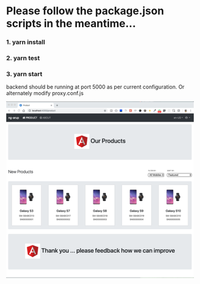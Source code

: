 
# Please follow the package.json scripts in the meantime... 

### 1. yarn install
### 2. yarn test
### 3. yarn start 

backend should be running at port 5000 as per current configuration. Or alternately modify proxy.conf.js

 ![Frontpage](https://github.com/arupalan/ng-products/blob/master/static/Screenshot.png)
